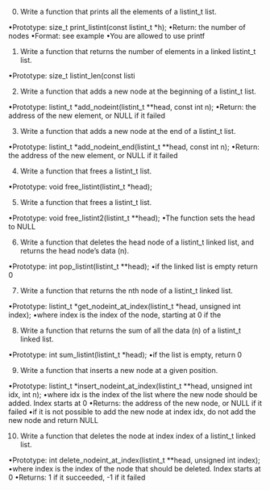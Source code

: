 0. Write a function that prints all the elements of a listint_t list.

 •Prototype: size_t print_listint(const listint_t *h);
 •Return: the number of nodes
 •Format: see example
 •You are allowed to use printf

1. Write a function that returns the number of elements in a linked listint_t list.

 •Prototype: size_t listint_len(const listi

2. Write a function that adds a new node at the beginning of a listint_t list.

 •Prototype: listint_t *add_nodeint(listint_t **head, const int n);
 •Return: the address of the new element, or NULL if it failed

3. Write a function that adds a new node at the end of a listint_t list.

 •Prototype: listint_t *add_nodeint_end(listint_t **head, const int n);
 •Return: the address of the new element, or NULL if it failed

4. Write a function that frees a listint_t list.

 •Prototype: void free_listint(listint_t *head);

5. Write a function that frees a listint_t list.

 •Prototype: void free_listint2(listint_t **head);
 •The function sets the head to NULL

6. Write a function that deletes the head node of a listint_t linked list, and returns the head node’s data (n).

 •Prototype: int pop_listint(listint_t **head);
 •if the linked list is empty return 0

7.  Write a function that returns the nth node of a listint_t linked list.

 •Prototype: listint_t *get_nodeint_at_index(listint_t *head, unsigned int index);
 •where index is the index of the node, starting at 0
if the

8. Write a function that returns the sum of all the data (n) of a listint_t linked list.

 •Prototype: int sum_listint(listint_t *head);
 •if the list is empty, return 0

9. Write a function that inserts a new node at a given position.

 •Prototype: listint_t *insert_nodeint_at_index(listint_t **head, unsigned int idx, int n);
 •where idx is the index of the list where the new node should be added. Index starts at 0
 •Returns: the address of the new node, or NULL if it failed
 •if it is not possible to add the new node at index idx, do not add the new node and return NULL

10. Write a function that deletes the node at index index of a listint_t linked list.

 •Prototype: int delete_nodeint_at_index(listint_t **head, unsigned int index);
 •where index is the index of the node that should be deleted. Index starts at 0
 •Returns: 1 if it succeeded, -1 if it failed